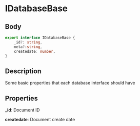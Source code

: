 # IDatabaseBase

## Body
```typescript
export interface IDatabaseBase {
    _id?: string,
    meta?:string,
    createdate: number,
}
```

## Description

Some basic properties that each database interface should have

## Properties

**_id**: Document ID

**createdate**: Document create date
